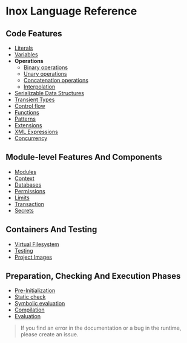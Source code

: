 # Inox Language Reference

## Code Features

- [Literals](./literals.md)
- [Variables](./variables.md)
- **Operations**
  - [Binary operations](./binary-operations.md)
  - [Unary operations](./unary-operations)
  - [Concatenation operations](./concatenation-operations.md)
  - [Interpolation](./interpolations.md)
- [Serializable Data Structures](./serializable-data-structures.md)
- [Transient Types](./transient-types.md)
- [Control flow](./control-flow.md)
- [Functions](./functions.md)
- [Patterns](./patterns.md)
- [Extensions](./extensions.md)
- [XML Expressions](./xml-expressions.md)
- [Concurrency](./concurrency.md)

## Module-level Features And Components

- [Modules](./modules.md)
- [Context](./context.md)
- [Databases](./databases.md)
- [Permissions](./permissions.md)
- [Limits](./limits.md)
- [Transaction](./transaction.md)
- [Secrets](./secrets.md)

## Containers And Testing

- [Virtual Filesystem](./virtual-filesystem.md)
- [Testing](./testing.md)
- [Project Images](./project-images.md)

## Preparation, Checking And Execution Phases

- [Pre-Initialization](./pre-initialization.md)
- [Static check](./static-check.md)
- [Symbolic evaluation](./symbolic-evaluation.md)
- [Compilation](./compilation.md)
- [Evaluation](./evaluation.md)

> If you find an error in the documentation or a bug in the runtime, please
> create an issue.

